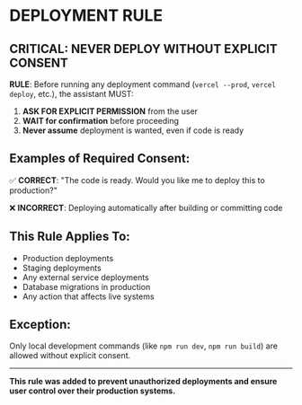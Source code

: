 # DEPLOYMENT RULE

## CRITICAL: NEVER DEPLOY WITHOUT EXPLICIT CONSENT

**RULE**: Before running any deployment command (`vercel --prod`, `vercel deploy`, etc.), the assistant MUST:

1. **ASK FOR EXPLICIT PERMISSION** from the user
2. **WAIT for confirmation** before proceeding
3. **Never assume** deployment is wanted, even if code is ready

## Examples of Required Consent:

✅ **CORRECT**: "The code is ready. Would you like me to deploy this to production?"

❌ **INCORRECT**: Deploying automatically after building or committing code

## This Rule Applies To:
- Production deployments
- Staging deployments  
- Any external service deployments
- Database migrations in production
- Any action that affects live systems

## Exception:
Only local development commands (like `npm run dev`, `npm run build`) are allowed without explicit consent.

---
**This rule was added to prevent unauthorized deployments and ensure user control over their production systems.**